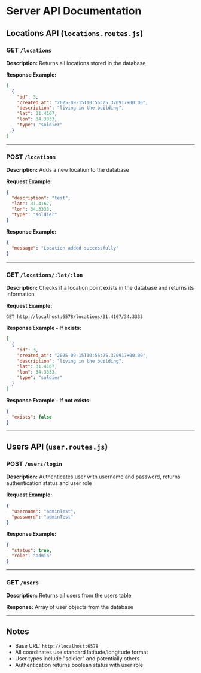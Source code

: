 # Server API Documentation

## Locations API (`locations.routes.js`)

### GET `/locations`
**Description:** Returns all locations stored in the database

**Response Example:**
```json
[
  {
    "id": 3,
    "created_at": "2025-09-15T10:56:25.370917+00:00",
    "description": "living in the building",
    "lat": 31.4167,
    "lon": 34.3333,
    "type": "soldier"
  }
]
```

---

### POST `/locations`
**Description:** Adds a new location to the database

**Request Example:**
```json
{
  "description": "test",
  "lat": 31.4167,
  "lon": 34.3333,
  "type": "soldier"
}
```

**Response Example:**
```json
{
  "message": "Location added successfully"
}
```

---

### GET `/locations/:lat/:lon`
**Description:** Checks if a location point exists in the database and returns its information

**Request Example:**
```
GET http://localhost:6578/locations/31.4167/34.3333
```

**Response Example - If exists:**
```json
[
  {
    "id": 3,
    "created_at": "2025-09-15T10:56:25.370917+00:00",
    "description": "living in the building",
    "lat": 31.4167,
    "lon": 34.3333,
    "type": "soldier"
  }
]
```

**Response Example - If not exists:**
```json
{
  "exists": false
}
```

---

## Users API (`user.routes.js`)

### POST `/users/login`
**Description:** Authenticates user with username and password, returns authentication status and user role

**Request Example:**
```json
{
  "username": "adminTest",
  "password": "adminTest"
}
```

**Response Example:**
```json
{
  "status": true,
  "role": "admin"
}
```

---

### GET `/users`
**Description:** Returns all users from the users table

**Response:** Array of user objects from the database

---

## Notes
- Base URL: `http://localhost:6578`
- All coordinates use standard latitude/longitude format
- User types include "soldier" and potentially others
- Authentication returns boolean status with user role